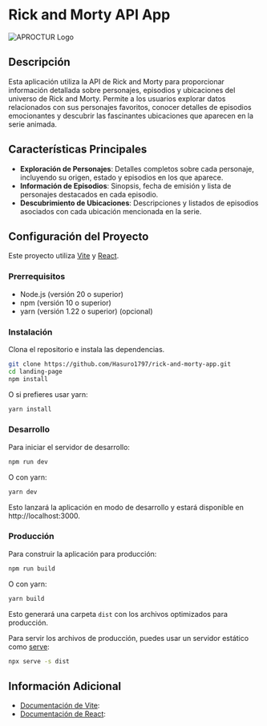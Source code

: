 # Rick and Morty API App

![APROCTUR Logo](./public/icon.ico)

## Descripción

Esta aplicación utiliza la API de Rick and Morty para proporcionar información detallada sobre personajes, episodios y ubicaciones del universo de Rick and Morty. Permite a los usuarios explorar datos relacionados con sus personajes favoritos, conocer detalles de episodios emocionantes y descubrir las fascinantes ubicaciones que aparecen en la serie animada.

## Características Principales

- **Exploración de Personajes**: Detalles completos sobre cada personaje, incluyendo su origen, estado y episodios en los que aparece.
- **Información de Episodios**: Sinopsis, fecha de emisión y lista de personajes destacados en cada episodio.
- **Descubrimiento de Ubicaciones**: Descripciones y listados de episodios asociados con cada ubicación mencionada en la serie.

## Configuración del Proyecto

Este proyecto utiliza [Vite](https://vitejs.dev/) y [React](https://reactjs.org/).

### Prerrequisitos

- Node.js (versión 20 o superior)
- npm (versión 10 o superior)
- yarn (versión 1.22 o superior) (opcional)

### Instalación

Clona el repositorio e instala las dependencias.

```bash
git clone https://github.com/Hasuro1797/rick-and-morty-app.git
cd landing-page
npm install
```

O si prefieres usar yarn:

```bash
yarn install
```

### Desarrollo

Para iniciar el servidor de desarrollo:

```bash
npm run dev
```

O con yarn:

```bash
yarn dev
```

Esto lanzará la aplicación en modo de desarrollo y estará disponible en http://localhost:3000.

### Producción

Para construir la aplicación para producción:

```bash
npm run build
```

O con yarn:

```bash
yarn build
```

Esto generará una carpeta `dist` con los archivos optimizados para producción.

Para servir los archivos de producción, puedes usar un servidor estático como [serve](https://www.npmjs.com/package/serve):

```bash
npx serve -s dist
```

## Información Adicional

- [Documentación de Vite](https://vitejs.dev/guide/):
- [Documentación de React](https://es.react.dev/learn):